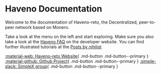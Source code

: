 # Haveno Documentation

Welcome to the documentation of Haveno-reto, the Decentralized, peer-to-peer network based on Monero.

Take a look at the menu on the left and start exploring. Make sure you also take a look at the [Haveno FAQ](https://haveno.exchange/faq/) on the developer website.
You can find further illustrated tutorials at the [Posts by nihilist](https://retoswap.com/#posts)

[:material-web: Haveno-reto Website](https://retoswap.com/){ .md-button .md-button--primary }
[:material-github: Github Project](https://github.com/retoaccess1/){ .md-button .md-button--primary }
[:simple-slack: SimpleX group](https://simplex.chat/contact#/?v=2-7&smp=smp%3A%2F%2Fhpq7_4gGJiilmz5Rf-CswuU5kZGkm_zOIooSw6yALRg%3D%40smp5.simplex.im%2F2KNui9H8xxaPTuHAsQzJlfLmz_SOMsFk%23%2F%3Fv%3D1-3%26dh%3DMCowBQYDK2VuAyEA8BPETTg3ooyvQ1LiMGeCFbh2MeK9NyubT6NLE8EJzyA%253D%26srv%3Djjbyvoemxysm7qxap7m5d5m35jzv5qq6gnlv7s4rsn7tdwwmuqciwpid.onion&data=%7B%22type%22%3A%22group%22%2C%22groupLinkId%22%3A%22wNDKKQR3EW8Y045FsVofSg%3D%3D%22%7D){ .md-button .md-button--primary }
